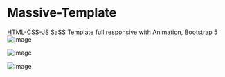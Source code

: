 # Massive-Template
HTML-CSS-JS SaSS Template full responsive with Animation, Bootstrap 5
![image](https://user-images.githubusercontent.com/65646959/180679317-0385575a-79f7-4342-a51c-60fd92d0fb42.png)

![image](https://user-images.githubusercontent.com/65646959/180679492-e76c4e44-2432-40ca-bfef-7a0114338a77.png)

![image](https://user-images.githubusercontent.com/65646959/180679644-40bf7526-7902-4e3e-8129-4eb6d2e1e707.png)

